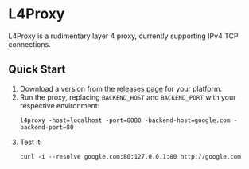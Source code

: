 # L4Proxy

L4Proxy is a rudimentary layer 4 proxy, currently supporting IPv4 TCP connections.

## Quick Start

1. Download a version from the [releases page](https://github.com/makkes/l4proxy/releases) for your platform.
1. Run the proxy, replacing `BACKEND_HOST` and `BACKEND_PORT` with your respective environment:
   ```
   l4proxy -host=localhost -port=8080 -backend-host=google.com -backend-port=80
   ```
1. Test it:
   ```
   curl -i --resolve google.com:80:127.0.0.1:80 http://google.com
   ```
